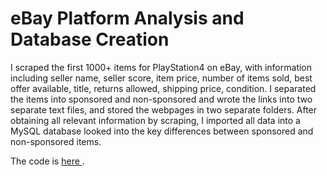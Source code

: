 # eBay Platform Analysis and Database Creation 
I scraped the first 1000+ items for PlayStation4 on eBay, with information including seller name, seller score, item price, number of items sold, best offer available, title, returns allowed, shipping price, condition. I separated the items into sponsored and non-sponsored and wrote the links into two separate text files, and stored the webpages in two separate folders. After obtaining all relevant information by scraping, I imported all data into a MySQL database looked into the key differences between sponsored and non-sponsored items.

The code is <a href="https://github.com/suteli/ebay_items_scraping_and_database_creation/blob/master/ebay_items_scraping_and_databasing.ipynb"> here </a>.
